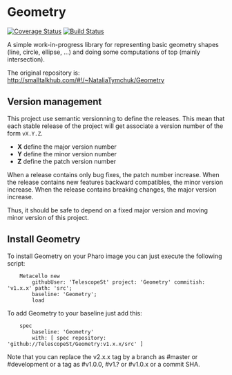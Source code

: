 # Geometry

[![Coverage Status](https://coveralls.io/repos/github/TelescopeSt/Geometry/badge.svg?branch=master)](https://coveralls.io/github/TelescopeSt/Geometry?branch=master) [![Build Status](https://travis-ci.org/TelescopeSt/Geometry.svg?branch=master)](https://travis-ci.org/TelescopeSt/Geometry)

A simple work-in-progress library for representing basic geometry shapes (line, circle, ellipse, ...) and doing some computations of top (mainly intersection).

The original repository is: http://smalltalkhub.com/#!/~NataliaTymchuk/Geometry

## Version management 

This project use semantic versionning to define the releases. This mean that each stable release of the project will get associate a version number of the form `vX.Y.Z`. 

- **X** define the major version number
- **Y** define the minor version number 
- **Z** define the patch version number

When a release contains only bug fixes, the patch number increase. When the release contains new features backward compatibles, the minor version increase. When the release contains breaking changes, the major version increase. 

Thus, it should be safe to depend on a fixed major version and moving minor version of this project.

## Install Geometry

To install Geometry on your Pharo image you can just execute the following script:

```Smalltalk
    Metacello new
    	githubUser: 'TelescopeSt' project: 'Geometry' commitish: 'v1.x.x' path: 'src';
    	baseline: 'Geometry';
    	load
```

To add Geometry to your baseline just add this:

```Smalltalk
    spec
    	baseline: 'Geometry'
    	with: [ spec repository: 'github://TelescopeSt/Geometry:v1.x.x/src' ]
```

Note that you can replace the v2.x.x tag by a branch as #master or #development or a tag as #v1.0.0, #v1.? or #v1.0.x or a commit SHA.
